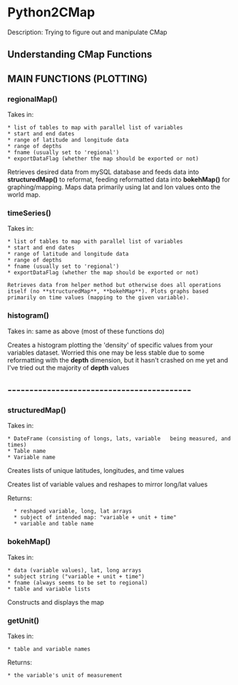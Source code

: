 # Python2CMap
Description: Trying to figure out and manipulate CMap

## Understanding CMap Functions

## MAIN FUNCTIONS (PLOTTING)

### regionalMap()
  Takes in:

    * list of tables to map with parallel list of variables
    * start and end dates
    * range of latitude and longitude data
    * range of depths
    * fname (usually set to 'regional')
    * exportDataFlag (whether the map should be exported or not)

  Retrieves desired data from mySQL database and feeds data into **structuredMap()** to reformat, feeding reformatted data into **bokehMap()** for graphing/mapping. Maps data primarily using lat and lon values onto the world map.

### timeSeries()
  Takes in:

    * list of tables to map with parallel list of variables
    * start and end dates
    * range of latitude and longitude data
    * range of depths
    * fname (usually set to 'regional')
    * exportDataFlag (whether the map should be exported or not)

    Retrieves data from helper method but otherwise does all operations itself (no **structuredMap**, **bokehMap**). Plots graphs based primarily on time values (mapping to the given variable).

### histogram()
  Takes in: same as above (most of these functions do)

  Creates a histogram plotting the 'density' of specific values from your variables dataset. Worried this one may be less stable due to some reformatting with the **depth** dimension, but it hasn't crashed on me yet and I've tried out the majority of **depth** values
## ------------------------------------------

### structuredMap()
  Takes in:

    * DateFrame (consisting of longs, lats, variable   being measured, and  times)
    * Table name
    * Variable name

  Creates lists of unique latitudes, longitudes, and time values

  Creates list of variable values and reshapes to mirror long/lat values

  Returns:

      * reshaped variable, long, lat arrays
      * subject of intended map: "variable + unit + time"
      * variable and table name

### bokehMap()
  Takes in:

    * data (variable values), lat, long arrays
    * subject string ("variable + unit + time")
    * fname (always seems to be set to regional)
    * table and variable lists

  Constructs and displays the map

### getUnit()
  Takes in:

    * table and variable names

  Returns:

    * the variable's unit of measurement

